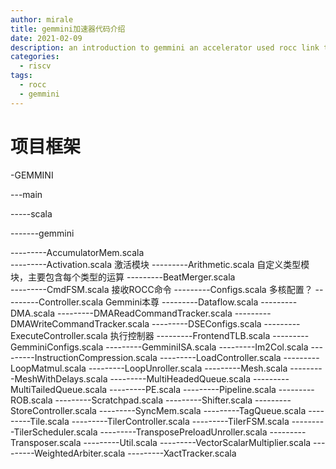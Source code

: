 ```yaml
---
author: mirale
title: gemmini加速器代码介绍
date: 2021-02-09
description: an introduction to gemmini an accelerator used rocc link to rocket
categories:
  - riscv
tags:
  - rocc
  - gemmini
---
```


# 项目框架

-GEMMINI

---main

-----scala

-------gemmini

---------AccumulatorMem.scala              
---------Activation.scala                  激活模块
---------Arithmetic.scala                  自定义类型模块，主要包含每个类型的运算
---------BeatMerger.scala                  
---------CmdFSM.scala                      接收ROCC命令
---------Configs.scala                     多核配置？
---------Controller.scala                  Gemmini本尊
---------Dataflow.scala
---------DMA.scala
---------DMAReadCommandTracker.scala
---------DMAWriteCommandTracker.scala
---------DSEConfigs.scala
---------ExecuteController.scala           执行控制器
---------FrontendTLB.scala
---------GemminiConfigs.scala
---------GemminiISA.scala
---------Im2Col.scala
---------InstructionCompression.scala
---------LoadController.scala
---------LoopMatmul.scala
---------LoopUnroller.scala
---------Mesh.scala
---------MeshWithDelays.scala
---------MultiHeadedQueue.scala
---------MultiTailedQueue.scala
---------PE.scala
---------Pipeline.scala
---------ROB.scala
---------Scratchpad.scala
---------Shifter.scala
---------StoreController.scala
---------SyncMem.scala
---------TagQueue.scala
---------Tile.scala
---------TilerController.scala
---------TilerFSM.scala
---------TilerScheduler.scala
---------TransposePreloadUnroller.scala
---------Transposer.scala
---------Util.scala
---------VectorScalarMultiplier.scala
---------WeightedArbiter.scala
---------XactTracker.scala

